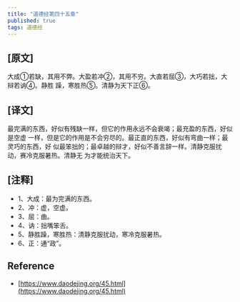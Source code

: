 ```yaml
---
title: "道德经第四十五章"
published: true
tags: 道德经
---
```


## [原文]

大成①若缺，其用不弊。大盈若冲②，其用不穷。大直若屈③，大巧若拙，大辩若讷④。静胜
躁，寒胜热⑤。清静为天下正⑥。

## [译文]

最完满的东西，好似有残缺一样，但它的作用永远不会衰竭；最充盈的东西，好似是空虚
一样，但是它的作用是不会穷尽的。最正直的东西，好似有弯曲一样；最灵巧的东西，好
似最笨拙的；最卓越的辩才，好似不善言辞一样。清静克服扰动，赛冷克服暑热。清静无
为才能统治天下。

## [注释]

- 1、大成：最为完满的东西。
- 2、冲：虚，空虚。
- 3、屈：曲。
- 4、讷：拙嘴笨舌。
- 5、静胜躁，寒胜热：清静克服扰动，寒冷克服暑热。
- 6、正：通“政”。

## Reference

- [https://www.daodejing.org/45.html](https://www.daodejing.org/45.html)